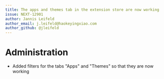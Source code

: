 ```yaml
---
title: The apps and themes tab in the extension store are now working
issue: NEXT-12901
author: Jannis Leifeld
author_email: j.leifeld@haokeyingxiao.com 
author_github: @jleifeld
---
```

# Administration
* Added filters for the tabs "Apps" and "Themes" so that they are now working
